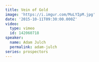 ```yaml
---
title: Vein of Gold
image: 'https://i.imgur.com/MuLYIpM.jpg'
date: '2015-10-11T09:30:00.000Z'
video:
  type: vimeo
  id: 142060718
speaker:
  name: Adam Julch
  permalink: adam-julch
series: prospectors
---
```


